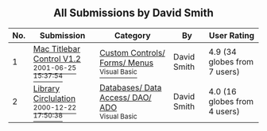 ﻿<div align="center">

## All Submissions by David Smith

</div>

No.  | Submission | Category | By   | User Rating
---- | ---------- | -------- | ---- | -----------
1 | [Mac Titlebar Control V1\.2<br /><sup>2001-06-25 15:37:54</sup>](https://github.com/Planet-Source-Code/david-smith-mac-titlebar-control-v1-2__1-24424) | [Custom Controls/ Forms/  Menus<br /><sup>Visual Basic</sup>](../ByCategory/custom-controls-forms-menus__1-4.md) | David Smith | 4.9 (34 globes from 7 users)
2 | [Library Circlulation<br /><sup>2000-12-22 17:50:38</sup>](https://github.com/Planet-Source-Code/david-smith-library-circlulation__1-13801) | [Databases/ Data Access/ DAO/ ADO<br /><sup>Visual Basic</sup>](../ByCategory/databases-data-access-dao-ado__1-6.md) | David Smith | 4.0 (16 globes from 4 users)
